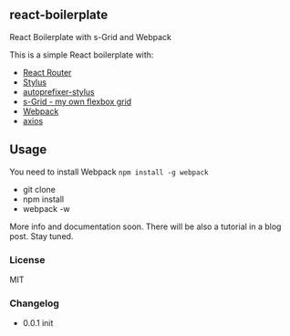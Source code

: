 ## react-boilerplate

React Boilerplate with s-Grid and Webpack

This is a simple React boilerplate with:

- [React Router](https://www.npmjs.com/package/react-router)
- [Stylus](https://www.npmjs.com/package/stylus)
- [autoprefixer-stylus](https://www.npmjs.com/package/autoprefixer-stylus)
- [s-Grid - my own flexbox grid](https://www.npmjs.com/package/s-grid)
- [Webpack](https://www.npmjs.com/package/webpack)
- [axios](https://www.npmjs.com/package/axios)

## Usage

You need to install Webpack `npm install -g webpack`

- git clone
- npm install
- webpack -w

More info and documentation soon. There will be also a tutorial in a blog post. Stay tuned.

### License

MIT

### Changelog

- 0.0.1 init
